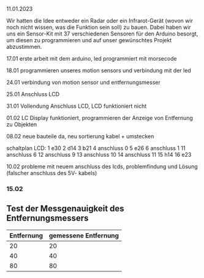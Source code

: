 
11.01.2023

Wir hatten die Idee entweder ein Radar oder ein Infrarot-Gerät (wovon wir noch nicht wissen, was die Funktion sein soll) zu bauen. Dabei haben wir uns ein Sensor-Kit mit 37 verschiedenen Sensoren für den Arduino besorgt, um diesen zu programmieren und auf unser gewünschtes Projekt abzustimmen.

17.01
erste arbeit mit dem arduino, led programmiert mit morsecode

18.01
programmieren unseres motion sensors und verbindung mit der led

24.01 
verbindung von motion sensor und entfernungsmesser

25.01 
Anschluss LCD

31.01
Vollendung Anschluss LCD, LCD funktioniert nicht 

01.02
LC Display funktioniert, programmieren der Anzeige von Entfernung zu Objekten

08.02
neue bauteile da, neu sortierung kabel + umstecken 

schaltplan LCD:
1 e30
2 d14
3 b21 
4 anschluss 0 
5 e26
6 anschluss 1
11 anschluss 6
12 anschluss 9
13 anschluss 10
14 anschluss 11
15 h14
16 e23

10.02
probleme mit neuem anschluss des lcds, problemfindung und Lösung (falscher anschluss des 5V- kabels)

### 15.02 
## Test der Messgenauigkeit des Entfernungsmessers
| Entfernung | gemessene Entfernung|
| -------------------------- |-----------|
| 20 |20|
| 40 |40|
| 80 |80|
